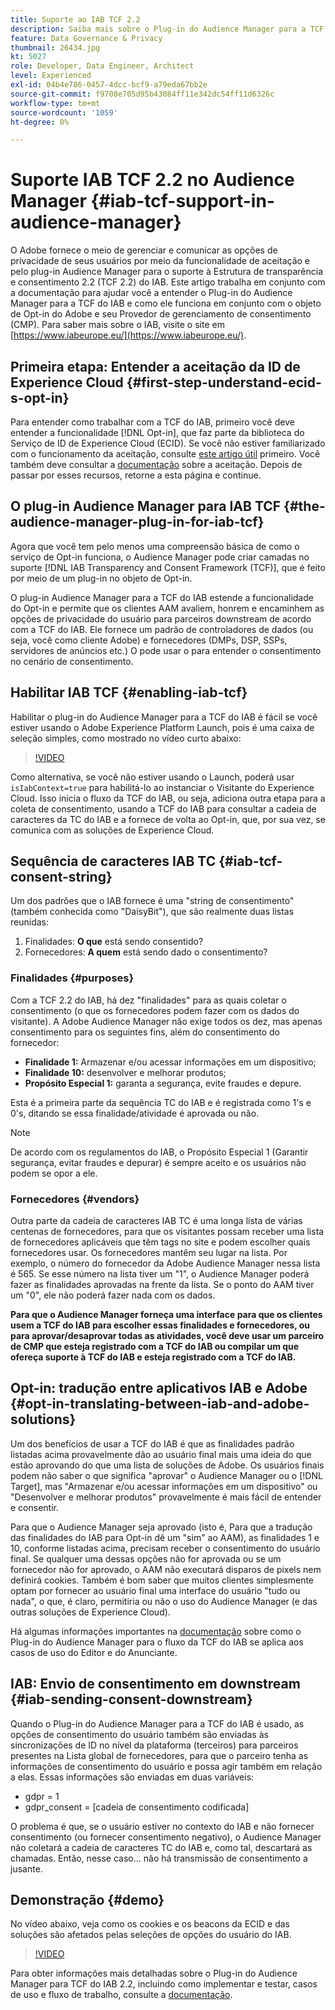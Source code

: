 ```yaml
---
title: Suporte ao IAB TCF 2.2
description: Saiba mais sobre o Plug-in do Audience Manager para a TCF do IAB e como ele funciona com o objeto de aceitação do Adobe e seu Provedor de gerenciamento de consentimento (CMP).
feature: Data Governance & Privacy
thumbnail: 26434.jpg
kt: 5027
role: Developer, Data Engineer, Architect
level: Experienced
exl-id: 04b4e786-0457-4dcc-bcf9-a79eda67bb2e
source-git-commit: f9708e705d95b43084ff11e342dc54ff11d6326c
workflow-type: tm+mt
source-wordcount: '1059'
ht-degree: 0%

---
```


# Suporte IAB TCF 2.2 no Audience Manager {#iab-tcf-support-in-audience-manager}

O Adobe fornece o meio de gerenciar e comunicar as opções de privacidade de seus usuários por meio da funcionalidade de aceitação e pelo plug-in Audience Manager para o suporte à Estrutura de transparência e consentimento 2.2 (TCF 2.2) do IAB. Este artigo trabalha em conjunto com a documentação para ajudar você a entender o Plug-in do Audience Manager para a TCF do IAB e como ele funciona em conjunto com o objeto de Opt-in do Adobe e seu Provedor de gerenciamento de consentimento (CMP). Para saber mais sobre o IAB, visite o site em [https://www.iabeurope.eu/](https://www.iabeurope.eu/).

## Primeira etapa: Entender a aceitação da ID de Experience Cloud {#first-step-understand-ecid-s-opt-in}

Para entender como trabalhar com a TCF do IAB, primeiro você deve entender a funcionalidade [!DNL Opt-in], que faz parte da biblioteca do Serviço de ID de Experience Cloud (ECID). Se você não estiver familiarizado com o funcionamento da aceitação, consulte [este artigo útil](https://experienceleague.adobe.com/docs/core-services-learn/tutorials/id-service/use-opt-in-to-control-experience-cloud-activities-based-on-user-consent.html?lang=pt-BR) primeiro. Você também deve consultar a [documentação](https://experienceleague.adobe.com/docs/id-service/using/implementation/opt-in-service/optin-overview.html?lang=pt-BR) sobre a aceitação. Depois de passar por esses recursos, retorne a esta página e continue.

## O plug-in Audience Manager para IAB TCF {#the-audience-manager-plug-in-for-iab-tcf}

Agora que você tem pelo menos uma compreensão básica de como o serviço de Opt-in funciona, o Audience Manager pode criar camadas no suporte [!DNL IAB Transparency and Consent Framework (TCF)], que é feito por meio de um plug-in no objeto de Opt-in.

O plug-in Audience Manager para a TCF do IAB estende a funcionalidade do Opt-in e permite que os clientes AAM avaliem, honrem e encaminhem as opções de privacidade do usuário para parceiros downstream de acordo com a TCF do IAB. Ele fornece um padrão de controladores de dados (ou seja, você como cliente Adobe) e fornecedores (DMPs, DSP, SSPs, servidores de anúncios etc.) O pode usar o para entender o consentimento no cenário de consentimento.

## Habilitar IAB TCF {#enabling-iab-tcf}

Habilitar o plug-in do Audience Manager para a TCF do IAB é fácil se você estiver usando o Adobe Experience Platform Launch, pois é uma caixa de seleção simples, como mostrado no vídeo curto abaixo:

>[!VIDEO](https://video.tv.adobe.com/v/38263/?quality=12&captions=por_br)

Como alternativa, se você não estiver usando o Launch, poderá usar `isIabContext=true` para habilitá-lo ao instanciar o Visitante do Experience Cloud. Isso inicia o fluxo da TCF do IAB, ou seja, adiciona outra etapa para a coleta de consentimento, usando a TCF do IAB para consultar a cadeia de caracteres da TC do IAB e a fornece de volta ao Opt-in, que, por sua vez, se comunica com as soluções de Experience Cloud.

## Sequência de caracteres IAB TC {#iab-tcf-consent-string}

Um dos padrões que o IAB fornece é uma &quot;string de consentimento&quot; (também conhecida como &quot;DaisyBit&quot;), que são realmente duas listas reunidas:

1. Finalidades: **O que** está sendo consentido?
1. Fornecedores: **A quem** está sendo dado o consentimento?

### Finalidades {#purposes}

Com a TCF 2.2 do IAB, há dez &quot;finalidades&quot; para as quais coletar o consentimento (o que os fornecedores podem fazer com os dados do visitante). A Adobe Audience Manager não exige todos os dez, mas apenas consentimento para os seguintes fins, além do consentimento do fornecedor:

* **Finalidade 1:** Armazenar e/ou acessar informações em um dispositivo;
* **Finalidade 10:** desenvolver e melhorar produtos;
* **Propósito Especial 1:** garanta a segurança, evite fraudes e depure.

Esta é a primeira parte da sequência TC do IAB e é registrada como 1&#39;s e 0&#39;s, ditando se essa finalidade/atividade é aprovada ou não.

>[!NOTE]
>
>De acordo com os regulamentos do IAB, o Propósito Especial 1 (Garantir segurança, evitar fraudes e depurar) é sempre aceito e os usuários não podem se opor a ele.

### Fornecedores {#vendors}

Outra parte da cadeia de caracteres IAB TC é uma longa lista de várias centenas de fornecedores, para que os visitantes possam receber uma lista de fornecedores aplicáveis que têm tags no site e podem escolher quais fornecedores usar. Os fornecedores mantêm seu lugar na lista. Por exemplo, o número do fornecedor da Adobe Audience Manager nessa lista é 565. Se esse número na lista tiver um &quot;1&quot;, o Audience Manager poderá fazer as finalidades aprovadas na frente da lista. Se o ponto do AAM tiver um &quot;0&quot;, ele não poderá fazer nada com os dados.

**Para que o Audience Manager forneça uma interface para que os clientes usem a TCF do IAB para escolher essas finalidades e fornecedores, ou para aprovar/desaprovar todas as atividades, você deve usar um parceiro de CMP que esteja registrado com a TCF do IAB ou compilar um que ofereça suporte à TCF do IAB e esteja registrado com a TCF do IAB.**

## Opt-in: tradução entre aplicativos IAB e Adobe {#opt-in-translating-between-iab-and-adobe-solutions}

Um dos benefícios de usar a TCF do IAB é que as finalidades padrão listadas acima provavelmente dão ao usuário final mais uma ideia do que estão aprovando do que uma lista de soluções de Adobe. Os usuários finais podem não saber o que significa &quot;aprovar&quot; o Audience Manager ou o [!DNL Target], mas &quot;Armazenar e/ou acessar informações em um dispositivo&quot; ou &quot;Desenvolver e melhorar produtos&quot; provavelmente é mais fácil de entender e consentir.

Para que o Audience Manager seja aprovado (isto é, Para que a tradução das finalidades do IAB para Opt-in dê um &quot;sim&quot; ao AAM), as finalidades 1 e 10, conforme listadas acima, precisam receber o consentimento do usuário final. Se qualquer uma dessas opções não for aprovada ou se um fornecedor não for aprovado, o AAM não executará disparos de pixels nem definirá cookies. Também é bom saber que muitos clientes simplesmente optam por fornecer ao usuário final uma interface do usuário &quot;tudo ou nada&quot;, o que, é claro, permitiria ou não o uso do Audience Manager (e das outras soluções de Experience Cloud).

Há algumas informações importantes na [documentação](https://experienceleague.adobe.com/docs/audience-manager/user-guide/overview/data-privacy/consent-management/aam-iab-plugin.html?lang=pt-BR) sobre como o Plug-in do Audience Manager para o fluxo da TCF do IAB se aplica aos casos de uso do Editor e do Anunciante.

## IAB: Envio de consentimento em downstream {#iab-sending-consent-downstream}

Quando o Plug-in do Audience Manager para a TCF do IAB é usado, as opções de consentimento do usuário também são enviadas às sincronizações de ID no nível da plataforma (terceiros) para parceiros presentes na Lista global de fornecedores, para que o parceiro tenha as informações de consentimento do usuário e possa agir também em relação a elas. Essas informações são enviadas em duas variáveis:

* gdpr = 1
* gdpr_consent = [cadeia de consentimento codificada]

O problema é que, se o usuário estiver no contexto do IAB e não fornecer consentimento (ou fornecer consentimento negativo), o Audience Manager não coletará a cadeia de caracteres TC do IAB e, como tal, descartará as chamadas. Então, nesse caso... não há transmissão de consentimento a jusante.

## Demonstração {#demo}

No vídeo abaixo, veja como os cookies e os beacons da ECID e das soluções são afetados pelas seleções de opções do usuário do IAB.

>[!VIDEO](https://video.tv.adobe.com/v/38247/?quality=12&captions=por_br)

Para obter informações mais detalhadas sobre o Plug-in do Audience Manager para TCF do IAB 2.2, incluindo como implementar e testar, casos de uso e fluxo de trabalho, consulte a [documentação](https://experienceleague.adobe.com/docs/audience-manager/user-guide/overview/data-privacy/consent-management/aam-iab-plugin.html?lang=pt-BR).
